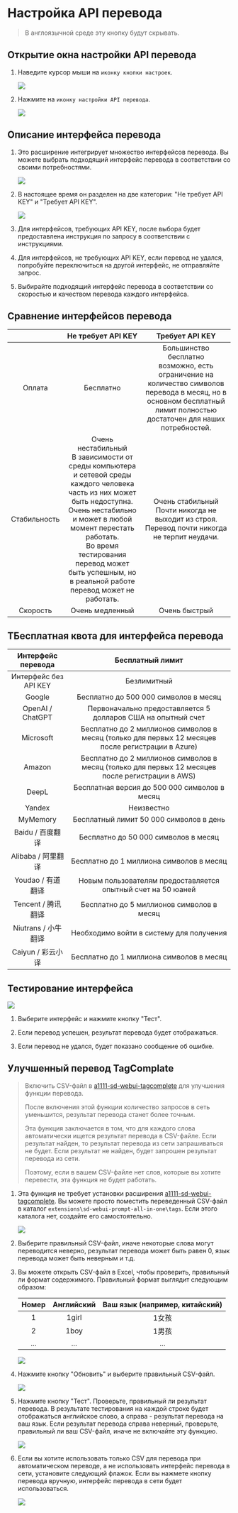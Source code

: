# Настройка API перевода

> В англоязычной среде эту кнопку будут скрывать.

## Открытие окна настройки API перевода

1. Наведите курсор мыши на `иконку кнопки настроек`.

    ![](../assets/images/TranslationApiConfiguration/api_btn.png)

2. Нажмите на `иконку настройки API перевода`.

    ![](../assets/images/TranslationApiConfiguration/api.png)

## Описание интерфейса перевода

1. Это расширение интегрирует множество интерфейсов перевода. Вы можете выбрать подходящий интерфейс перевода в соответствии со своими потребностями.

    ![](../assets/images/demo.translate_setting.gif)

2. В настоящее время он разделен на две категории: "Не требует API KEY" и "Требует API KEY".

    ![](../assets/images/TranslationApiConfiguration/api_list.png)

3. Для интерфейсов, требующих API KEY, после выбора будет предоставлена инструкция по запросу в соответствии с инструкциями. 

4. Для интерфейсов, не требующих API KEY, если перевод не удался, попробуйте переключиться на другой интерфейс, не отправляйте запрос.

5. Выбирайте подходящий интерфейс перевода в соответствии со скоростью и качеством перевода каждого интерфейса.

## Сравнение интерфейсов перевода

|  | Не требует API KEY | Требует API KEY |
| :---: | :---: | :---: |
| Оплата | Бесплатно | Большинство бесплатно<br/>возможно, есть ограничение на количество символов перевода в месяц, но в основном бесплатный лимит полностью достаточен для наших потребностей. |
| Стабильность | Очень нестабильный<br/>В зависимости от среды компьютера и сетевой среды каждого человека часть из них может быть недоступна.<br/>Очень нестабильно и может в любой момент перестать работать.<br/>Во время тестирования перевод может быть успешным, но в реальной работе перевод может не работать. | Очень стабильный<br/>Почти никогда не выходит из строя.<br/>Перевод почти никогда не терпит неудачи. |
| Скорость | Очень медленный | Очень быстрый |

## TБесплатная квота для интерфейса перевода

| Интерфейс перевода | Бесплатный лимит |
| :---: | :---: |
| Интерфейс без API KEY | Безлимитный |
| Google | Бесплатно до 500 000 символов в месяц |
| OpenAI / ChatGPT | Первоначально предоставляется 5 долларов США на опытный счет |
| Microsoft | Бесплатно до 2 миллионов символов в месяц (только для первых 12 месяцев после регистрации в Azure) |
| Amazon | Бесплатно до 2 миллионов символов в месяц (только для первых 12 месяцев после регистрации в AWS) |
| DeepL | Бесплатная версия до 500 000 символов в месяц |
| Yandex | Неизвестно |
| MyMemory | Бесплатный лимит 50 000 символов в день |
| Baidu / 百度翻译 | Бесплатно до 50 000 символов в месяц |
| Alibaba / 阿里翻译 | Бесплатно до 1 миллиона символов в месяц |
| Youdao / 有道翻译 | Новым пользователям предоставляется опытный счет на 50 юаней |
| Tencent / 腾讯翻译 | Бесплатно до 5 миллионов символов в месяц |
| Niutrans / 小牛翻译 | Необходимо войти в систему для получения |
| Caiyun / 彩云小译 | Бесплатно до 1 миллиона символов в месяц |

## Тестирование интерфейса

![](../assets/images/TranslationApiConfiguration/test.png)

1. Выберите интерфейс и нажмите кнопку "Тест".

2. Если перевод успешен, результат перевода будет отображаться.

3. Если перевод не удался, будет показано сообщение об ошибке.

## Улучшенный перевод TagComplate

> Включить CSV-файл в [a1111-sd-webui-tagcomplete](https://github.com/DominikDoom/a1111-sd-webui-tagcomplete) для улучшения функции перевода.
>
> После включения этой функции количество запросов в сеть уменьшится, результат перевода станет более точным.
>
> Эта функция заключается в том, что для каждого слова автоматически ищется результат перевода в CSV-файле. Если результат найден, то результат перевода из сети запрашиваться не будет. Если результат не найден, будет запрошен результат перевода из сети.
>
> Поэтому, если в вашем CSV-файле нет слов, которые вы хотите перевести, эта функция не будет работать.

1. Эта функция не требует установки расширения [a1111-sd-webui-tagcomplete](https://github.com/DominikDoom/a1111-sd-webui-tagcomplete). Вы можете просто поместить переведенный CSV-файл в каталог `extensions\sd-webui-prompt-all-in-one\tags`. Если этого каталога нет, создайте его самостоятельно.

    ![](../assets/images/TranslationApiConfiguration/tags_dir.png)

2. Выберите правильный CSV-файл, иначе некоторые слова могут переводится неверно, результат перевода может быть равен 0, язык перевода может быть неверным и т.д.

3. Вы можете открыть CSV-файл в Excel, чтобы проверить, правильный ли формат содержимого. Правильный формат выглядит следующим образом:

    | Номер | Английский | Ваш язык (например, китайский) |
    | :---: | :---: | :---: |
    | 1 | 1girl | 1女孩 |
    | 2 | 1boy | 1男孩 |
    | ... | ... | ... |

    ![](../assets/images/TranslationApiConfiguration/csv.png)

4. Нажмите кнопку "Обновить" и выберите правильный CSV-файл.

    ![](../assets/images/TranslationApiConfiguration/select_csv.png)

5. Нажмите кнопку "Тест". Проверьте, правильный ли результат перевода. В результате тестирования на каждой строке будет отображаться английское слово, а справа - результат перевода на ваш язык. Если результат перевода справа неверный, проверьте, правильный ли ваш CSV-файл, иначе не включайте эту функцию.

    ![](../assets/images/TranslationApiConfiguration/csv_test.png)

6. Если вы хотите использовать только CSV для перевода при автоматическом переводе, а не использовать интерфейс перевода в сети, установите следующий флажок. Если вы нажмете кнопку перевода вручную, интерфейс перевода в сети будет использоваться.

    ![](../assets/images/TranslationApiConfiguration/csv_only.png)